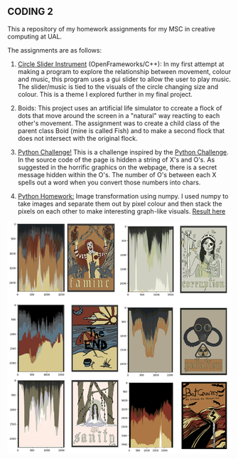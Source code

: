 ## CODING 2

This a repository of my homework assignments for my MSC in creative computing at UAL. 

The assignments are as follows:

1. [Circle Slider Instrument](https://www.youtube.com/watch?v=tm_TPuG_BQw) (OpenFrameworks/C++): In my first attempt at making a program to explore the relationship between movement, colour and music, this program uses a gui slider to allow the user to play music. The slider/music is tied to the visuals of the circle changing size and colour. This is a theme I explored further in my final project.

2. Boids: This project uses an artificial life simulator to ccreate a flock of dots that move around the screen in a "natural" way reacting to each other's movement. The assignment was to create a child class of the parent class Boid (mine is called Fish) and to make a second flock that does not intersect with the original flock.

3. [Python Challenge!](https://mkh7878.github.io/pythonchallenge/)
This is a challenge inspired by the [Python Challenge](http://www.pythonchallenge.com/). In the source code of the page is hidden a string of X's and O's. As suggested in the horrific graphics on the webpage, there is a secret message hidden within the O's. The number of O's between each X spells out a word when you convert those numbers into chars.

4. [Python Homework:](https://github.com/mkh7878/coding2/blob/Python_NumpyHW/Mae%20Horak%20Python%20Homework%20Attempt%202.ipynb) Image transformation using numpy. I used numpy to take images and separate them out by pixel colour and then stack the pixels on each other to make interesting graph-like visuals. [Result here](https://github.com/mkh7878/coding2/blob/Python_NumpyHW/python%20images.jpg)

![](https://raw.githubusercontent.com/mkh7878/coding2/Python_NumpyHW/python%20images.jpg)

